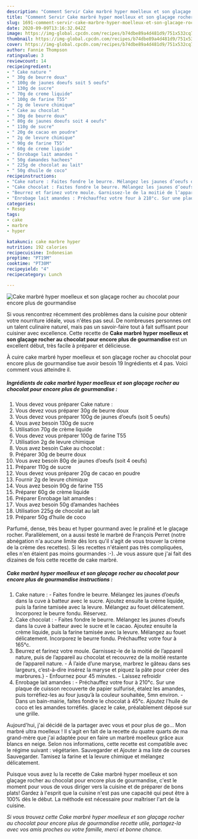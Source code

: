 ```yaml
---
description: "Comment Servir Cake marbré hyper moelleux et son glaçage rocher au chocolat pour encore plus de gourmandise"
title: "Comment Servir Cake marbré hyper moelleux et son glaçage rocher au chocolat pour encore plus de gourmandise"
slug: 1691-comment-servir-cake-marbre-hyper-moelleux-et-son-glacage-rocher-au-chocolat-pour-encore-plus-de-gourmandise
date: 2020-09-09T13:16:32.042Z
image: https://img-global.cpcdn.com/recipes/b74dbe89a4d481d9/751x532cq70/cake-marbre-hyper-moelleux-et-son-glacage-rocher-au-chocolat-pour-encore-plus-de-gourmandise-photo-principale-de-la-recette.jpg
thumbnail: https://img-global.cpcdn.com/recipes/b74dbe89a4d481d9/751x532cq70/cake-marbre-hyper-moelleux-et-son-glacage-rocher-au-chocolat-pour-encore-plus-de-gourmandise-photo-principale-de-la-recette.jpg
cover: https://img-global.cpcdn.com/recipes/b74dbe89a4d481d9/751x532cq70/cake-marbre-hyper-moelleux-et-son-glacage-rocher-au-chocolat-pour-encore-plus-de-gourmandise-photo-principale-de-la-recette.jpg
author: Fannie Thompson
ratingvalue: 3
reviewcount: 14
recipeingredient:
- " Cake nature "
- " 30g de beurre doux"
- " 100g de jaunes doeufs soit 5 oeufs"
- " 130g de sucre"
- " 70g de creme liquide"
- " 100g de farine T55"
- " 2g de levure chimique"
- " Cake au chocolat "
- " 30g de beurre doux"
- " 80g de jaunes doeufs soit 4 oeufs"
- " 110g de sucre"
- " 20g de cacao en poudre"
- " 2g de levure chimique"
- " 90g de farine T55"
- " 60g de creme liquide"
- " Enrobage lait amandes "
- " 50g damandes hachees"
- " 225g de chocolat au lait"
- " 50g dhuile de coco"
recipeinstructions:
- "Cake nature : Faites fondre le beurre. Mélangez les jaunes d’oeufs dans la cuve à batteur avec le sucre. Ajoutez ensuite la crème liquide, puis la farine tamisée avec la levure. Mélangez au fouet délicatement. Incorporez le beurre fondu. Réservez."
- "Cake chocolat : Faites fondre le beurre. Mélangez les jaunes d’oeufs dans la cuve à batteur avec le sucre et le cacao. Ajoutez ensuite la crème liquide, puis la farine tamisée avec la levure. Mélangez au fouet délicatement. Incorporez le beurre fondu. Préchauffez votre four à 165°c."
- "Beurrez et farinez votre moule. Garnissez-le de la moitié de l’appareil nature, puis de l’appareil au chocolat et recouvrez de la moitié restante de l’appareil nature. Á l’aide d’une maryse, marbrez le gâteau dans ses largeurs, c’est-à-dire insérez la maryse et piquez la pâte pour créer des marbrures.} Enfournez pour 45 minutes. Laissez refroidir"
- "Enrobage lait amandes : Préchauffez votre four à 210°c. Sur une plaque de cuisson recouverte de papier sulfurisé, étalez les amandes, puis torréfiez-les au four jusqu’à la couleur souhaitée, 5mn environ. Dans un bain-mairie, faites fondre le chocolat à 45°c. Ajoutez l’huile de coco et les amandes torréfiés. glacez le cake, préalablement déposé sur une grille."
categories:
- Resep
tags:
- cake
- marbre
- hyper

katakunci: cake marbre hyper 
nutrition: 192 calories
recipecuisine: Indonesian
preptime: "PT19M"
cooktime: "PT30M"
recipeyield: "4"
recipecategory: Lunch

---
```



![Cake marbré hyper moelleux et son glaçage rocher au chocolat pour encore plus de gourmandise](https://img-global.cpcdn.com/recipes/b74dbe89a4d481d9/751x532cq70/cake-marbre-hyper-moelleux-et-son-glacage-rocher-au-chocolat-pour-encore-plus-de-gourmandise-photo-principale-de-la-recette.jpg)

Si vous rencontrez récemment des problèmes dans la cuisine pour obtenir votre nourriture idéale, vous n'êtes pas seul. De nombreuses personnes ont un talent culinaire naturel, mais pas un savoir-faire tout à fait suffisant pour cuisiner avec excellence. Cette recette de <strong> Cake marbré hyper moelleux et son glaçage rocher au chocolat pour encore plus de gourmandise </strong> est un excellent début, très facile à préparer et délicieuse.

<!--inarticleads1-->

À cuire cake marbré hyper moelleux et son glaçage rocher au chocolat pour encore plus de gourmandise tue avoir besoin 19 Ingrédients et 4 pas. Voici comment vous atteindre il.

##### Ingrédients de cake marbré hyper moelleux et son glaçage rocher au chocolat pour encore plus de gourmandise :

1. Vous devez vous préparer  Cake nature :
1. Vous devez vous préparer  30g de beurre doux
1. Vous devez vous préparer  100g de jaunes d’oeufs (soit 5 oeufs)
1. Vous avez besoin  130g de sucre
1. Utilisation  70g de crème liquide
1. Vous devez vous préparer  100g de farine T55
1. Utilisation  2g de levure chimique
1. Vous avez besoin  Cake au chocolat :
1. Préparer  30g de beurre doux
1. Vous avez besoin  80g de jaunes d’oeufs (soit 4 oeufs)
1. Préparer  110g de sucre
1. Vous devez vous préparer  20g de cacao en poudre
1. Fournir  2g de levure chimique
1. Vous avez besoin  90g de farine T55
1. Préparer  60g de crème liquide
1. Préparer  Enrobage lait amandes :
1. Vous avez besoin  50g d’amandes hachées
1. Utilisation  225g de chocolat au lait
1. Préparer  50g d’huile de coco


Parfumé, dense, très beau et hyper gourmand avec le praliné et le glaçage rocher. Parallèlement, on a aussi testé le marbré de François Perret (notre abnégation n&#39;a aucune limite dès lors qu&#39;il s&#39;agit de vous trouver la crème de la crème des recettes). Si les recettes n&#39;étaient pas très compliquées, elles n&#39;en étaient pas moins gourmandes :-). Je vous assure que j&#39;ai fait des dizaines de fois cette recette de cake marbré. 

<!--inarticleads2-->

##### Cake marbré hyper moelleux et son glaçage rocher au chocolat pour encore plus de gourmandise instructions :

1. Cake nature : - Faites fondre le beurre. Mélangez les jaunes d’oeufs dans la cuve à batteur avec le sucre. Ajoutez ensuite la crème liquide, puis la farine tamisée avec la levure. Mélangez au fouet délicatement. Incorporez le beurre fondu. Réservez.
1. Cake chocolat : - Faites fondre le beurre. Mélangez les jaunes d’oeufs dans la cuve à batteur avec le sucre et le cacao. Ajoutez ensuite la crème liquide, puis la farine tamisée avec la levure. Mélangez au fouet délicatement. Incorporez le beurre fondu. Préchauffez votre four à 165°c.
1. Beurrez et farinez votre moule. Garnissez-le de la moitié de l’appareil nature, puis de l’appareil au chocolat et recouvrez de la moitié restante de l’appareil nature. - Á l’aide d’une maryse, marbrez le gâteau dans ses largeurs, c’est-à-dire insérez la maryse et piquez la pâte pour créer des marbrures.} - Enfournez pour 45 minutes. - Laissez refroidir
1. Enrobage lait amandes : - Préchauffez votre four à 210°c. Sur une plaque de cuisson recouverte de papier sulfurisé, étalez les amandes, puis torréfiez-les au four jusqu’à la couleur souhaitée, 5mn environ. - Dans un bain-mairie, faites fondre le chocolat à 45°c. Ajoutez l’huile de coco et les amandes torréfiés. glacez le cake, préalablement déposé sur une grille.


Aujourd&#39;hui, j&#39;ai décidé de la partager avec vous et pour plus de go… Mon marbré ultra moelleux ! Il s&#39;agit en fait de la recette du quatre quarts de ma grand-mère que j&#39;ai adaptée pour en faire un marbré moelleux grâce aux blancs en neige. Selon nos informations, cette recette est compatible avec le régime suivant : végétarien. Sauvegarder et Ajouter à ma liste de courses Sauvegarder. Tamisez la farine et la levure chimique et mélangez délicatement. 

<!--inarticleads1-->

<p>
Puisque vous avez lu la recette de Cake marbré hyper moelleux et son glaçage rocher au chocolat pour encore plus de gourmandise, c'est le moment pour vous de vous diriger vers la cuisine et de préparer de bons plats! Gardez à l'esprit que la cuisine n'est pas une capacité qui peut être à 100% dès le début. La méthode est nécessaire pour maîtriser l'art de la cuisine.
</p>

<p>
<i>Si vous trouvez cette Cake marbré hyper moelleux et son glaçage rocher au chocolat pour encore plus de gourmandise recette utile, partagez-la avec vos amis proches ou votre famille, merci et bonne chance.</i>
</p>
